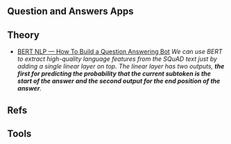 ## Question and Answers Apps

## Theory

- [BERT NLP — How To Build a Question Answering Bot](https://towardsdatascience.com/bert-nlp-how-to-build-a-question-answering-bot-98b1d1594d7b)
*We can use BERT to extract high-quality language features from the SQuAD text just by adding a single linear layer on top. The linear layer has two outputs, **the first for predicting the probability that the current subtoken is the start of the answer and the second output for the end position of the answer**.*


## Refs

## Tools